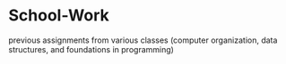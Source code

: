 # School-Work
previous assignments from various classes (computer organization, data structures, and foundations in programming)
